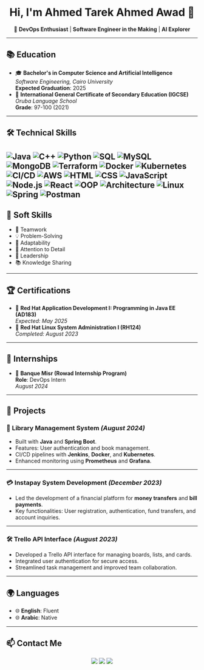 <h1 align="center">Hi, I'm Ahmed Tarek Ahmed Awad 👋</h1>

<p align="center">
  🌟 <strong>DevOps Enthusiast</strong> | <strong>Software Engineer in the Making</strong> | <strong>AI Explorer</strong>
</p>

---

## 📚 **Education**
- 🎓 **Bachelor's in Computer Science and Artificial Intelligence**  
  *Software Engineering, Cairo University*  
  **Expected Graduation**: 2025  
- 📜 **International General Certificate of Secondary Education (IGCSE)**  
  *Oruba Language School*  
  **Grade**: 97-100 (2021)

---

## 🛠️ **Technical Skills**



![Java](https://img.shields.io/badge/Java-007396?style=for-the-badge&logo=java&logoColor=white) ![C++](https://img.shields.io/badge/C++-00599C?style=for-the-badge&logo=cplusplus&logoColor=white) ![Python](https://img.shields.io/badge/Python-3776AB?style=for-the-badge&logo=python&logoColor=white) 
 ![SQL](https://img.shields.io/badge/SQL-336791?style=for-the-badge&logo=postgresql&logoColor=white) ![MySQL](https://img.shields.io/badge/MySQL-4479A1?style=for-the-badge&logo=mysql&logoColor=white) ![MongoDB](https://img.shields.io/badge/MongoDB-47A248?style=for-the-badge&logo=mongodb&logoColor=white) 
 ![Terraform](https://img.shields.io/badge/Terraform-623CE4?style=for-the-badge&logo=terraform&logoColor=white) ![Docker](https://img.shields.io/badge/Docker-2496ED?style=for-the-badge&logo=docker&logoColor=white) ![Kubernetes](https://img.shields.io/badge/Kubernetes-326CE5?style=for-the-badge&logo=kubernetes&logoColor=white) ![CI/CD](https://img.shields.io/badge/CI%2FCD-430098?style=for-the-badge&logo=githubactions&logoColor=white) 
 ![AWS](https://img.shields.io/badge/AWS-232F3E?style=for-the-badge&logo=amazonaws&logoColor=white) 
![HTML](https://img.shields.io/badge/HTML-E34F26?style=for-the-badge&logo=html5&logoColor=white) ![CSS](https://img.shields.io/badge/CSS-1572B6?style=for-the-badge&logo=css3&logoColor=white) ![JavaScript](https://img.shields.io/badge/JavaScript-F7DF1E?style=for-the-badge&logo=javascript&logoColor=black) ![Node.js](https://img.shields.io/badge/Node.js-339933?style=for-the-badge&logo=nodedotjs&logoColor=white) ![React](https://img.shields.io/badge/React-61DAFB?style=for-the-badge&logo=react&logoColor=black) 
 ![OOP](https://img.shields.io/badge/OOP-1E90FF?style=for-the-badge&logo=java&logoColor=white) ![Architecture](https://img.shields.io/badge/Architecture-FF4500?style=for-the-badge&logo=arch-linux&logoColor=white) 
![Linux](https://img.shields.io/badge/Linux-FCC624?style=for-the-badge&logo=linux&logoColor=black) ![Spring](https://img.shields.io/badge/Spring-6DB33F?style=for-the-badge&logo=spring&logoColor=white) ![Postman](https://img.shields.io/badge/Postman-FF6C37?style=for-the-badge&logo=postman&logoColor=white)
---

## 🤝 **Soft Skills**
- 🤝 Teamwork  
- 💡 Problem-Solving  
- 🔧 Adaptability  
- 🤔 Attention to Detail  
- 🌟 Leadership  
- 📚 Knowledge Sharing  

---

## 🏆 **Certifications**
- 🏅 **Red Hat Application Development I: Programming in Java EE (AD183)**  
  *Expected: May 2025*  
- 🏅 **Red Hat Linux System Administration I (RH124)**  
  *Completed: August 2023*

---

## 💼 **Internships**
- 🏢 **Banque Misr (Rowad Internship Program)**  
  **Role**: DevOps Intern  
  *August 2024*

---

## 🚀 **Projects**

### 📘 **Library Management System** *(August 2024)*  
- Built with **Java** and **Spring Boot**.  
- Features: User authentication and book management.  
- CI/CD pipelines with **Jenkins**, **Docker**, and **Kubernetes**.  
- Enhanced monitoring using **Prometheus** and **Grafana**.

---

### 💳 **Instapay System Development** *(December 2023)*  
- Led the development of a financial platform for **money transfers** and **bill payments**.  
- Key functionalities: User registration, authentication, fund transfers, and account inquiries.

---

### 🛠️ **Trello API Interface** *(August 2023)*  
- Developed a Trello API interface for managing boards, lists, and cards.  
- Integrated user authentication for secure access.  
- Streamlined task management and improved team collaboration.

---

## 🌍 **Languages**
- 🌐 **English**: Fluent  
- 🌐 **Arabic**: Native  

---

## 📫 **Contact Me**

<p align="center">
  <a href="mailto:ahmedtawad2002@gmail.com"><img src="https://img.shields.io/badge/Email-D14836?style=for-the-badge&logo=gmail&logoColor=white"></a>
  <a href="https://github.com/Atarook"><img src="https://img.shields.io/badge/GitHub-181717?style=for-the-badge&logo=github&logoColor=white"></a>
  <a href="https://www.linkedin.com/in/ahmed-tarek-968bb6268"><img src="https://img.shields.io/badge/LinkedIn-0077B5?style=for-the-badge&logo=linkedin&logoColor=white"></a>
</p>
